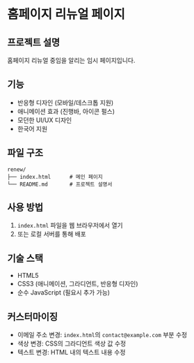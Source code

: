 # 홈페이지 리뉴얼 페이지

## 프로젝트 설명
홈페이지 리뉴얼 중임을 알리는 임시 페이지입니다.

## 기능
- 반응형 디자인 (모바일/데스크톱 지원)
- 애니메이션 효과 (진행바, 아이콘 펄스)
- 모던한 UI/UX 디자인
- 한국어 지원

## 파일 구조
```
renew/
├── index.html      # 메인 페이지
└── README.md       # 프로젝트 설명서
```

## 사용 방법
1. `index.html` 파일을 웹 브라우저에서 열기
2. 또는 로컬 서버를 통해 배포

## 기술 스택
- HTML5
- CSS3 (애니메이션, 그라디언트, 반응형 디자인)
- 순수 JavaScript (필요시 추가 가능)

## 커스터마이징
- 이메일 주소 변경: `index.html`의 `contact@example.com` 부분 수정
- 색상 변경: CSS의 그라디언트 색상 값 수정
- 텍스트 변경: HTML 내의 텍스트 내용 수정 